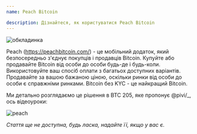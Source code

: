 ```yaml
---
name: Peach Bitcoin

description: Дізнайтеся, як користуватися Peach Bitcoin
---
```


![обкладинка](assets/cover.webp)

Peach (https://peachbitcoin.com/) - це мобільний додаток, який безпосередньо з'єднує покупців і продавців Bitcoin. Купуйте або продавайте Bitcoin від особи до особи будь-де і будь-коли. Використовуйте ваш спосіб оплати з багатьох доступних варіантів. Продавайте за вашою бажаною ціною, оскільки ринки від особи до особи є справжніми ринками. Bitcoin без KYC - це найкращий Bitcoin.

Ми детально розглядаємо це рішення в BTC 205, яке пропонує @pivi/\_, ось відеоуроки:

![peach](https://youtu.be/ziwhv9KqVkM)

_Стаття ще не доступна, будь ласка, надайте її, якщо у вас є._